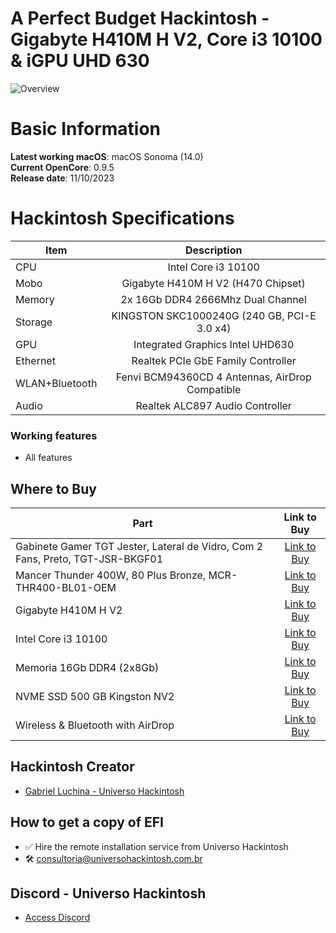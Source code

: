 # A Perfect Budget Hackintosh - Gigabyte H410M H V2, Core i3 10100 & iGPU UHD 630

![Overview](https://github.com/luchina-gabriel/EFI-GIGABYTE-H410M-H-V2-rev1.7-CORE-i3-10100-iGPU-PUBLIC/assets/23700365/751662f6-061f-4be9-97b7-b89035935e32)

# Basic Information

**Latest working macOS**: macOS Sonoma (14.0)
<br>
**Current OpenCore**: 0.9.5
<br>
**Release date**: 11/10/2023

# Hackintosh Specifications
|Item|Description|
|-|:-------:|
|CPU|Intel Core i3 10100|
|Mobo|Gigabyte H410M H V2 (H470 Chipset)|
|Memory|2x 16Gb DDR4 2666Mhz Dual Channel|
|Storage|KINGSTON SKC1000240G (240 GB, PCI-E 3.0 x4)|
|GPU|Integrated Graphics Intel UHD630|
|Ethernet|Realtek PCIe GbE Family Controller|
|WLAN+Bluetooth|Fenvi BCM94360CD 4 Antennas, AirDrop Compatible|
|Audio|Realtek ALC897 Audio Controller|

### Working features
- All features

## Where to Buy

|Part|Link to Buy|
|-|:-------:|
|Gabinete Gamer TGT Jester, Lateral de Vidro, Com 2 Fans, Preto, TGT-JSR-BKGF01|[Link to Buy](https://www.pichau.com.br/gabinete-gamer-tgt-jester-mid-tower-lateral-de-vidro-com-2-fans-preto-tgt-jsr-bkgf01)|
|Mancer Thunder 400W, 80 Plus Bronze, MCR-THR400-BL01-OEM|[Link to Buy](https://www.pichau.com.br/fonte-mancer-thunder-400w-80-plus-bronze-mcr-thr400-bl01-oem)| 
|Gigabyte H410M H V2|[Link to Buy](https://www.kabum.com.br/produto/457817)|
|Intel Core i3 10100|[Link to Buy](https://www.pichau.com.br/processador-intel-core-i3-10100-4-core-8-threads-3-6ghz-4-3ghz-turbo-cache-6mb-lga1200-bx8070110100)|
|Memoria 16Gb DDR4 (2x8Gb)|[Link to Buy](https://www.kabum.com.br/produto/110771)|
|NVME SSD 500 GB Kingston NV2|[Link to Buy](https://www.kabum.com.br/produto/380744)|
|Wireless & Bluetooth with AirDrop|[Link to Buy](https://s.click.aliexpress.com/e/_Dc829Vh)|

## Hackintosh Creator
- [Gabriel Luchina - Universo Hackintosh](https://luchina.com.br)

## How to get a copy of EFI
- ✅ Hire the remote installation service from Universo Hackintosh
- 🛠️ [consultoria@universohackintosh.com.br](mailto:consultoria@universohackintosh.com.br)

## Discord - Universo Hackintosh
- [Access Discord](https://discord.universohackintosh.com.br)
